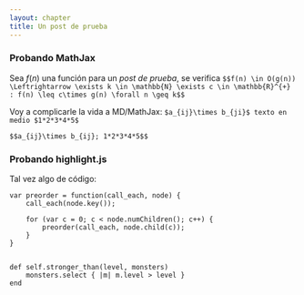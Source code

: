 ```yaml
---
layout: chapter
title: Un post de prueba
---
```


### Probando MathJax

Sea $f(n)$ una función para un *post de prueba*, se verifica `$$f(n) \in O(g(n)) \Leftrightarrow \exists k \in \mathbb{N} \exists c \in \mathbb{R}^{+} : f(n) \leq c\times g(n) \forall n \geq k$$`

Voy a complicarle la vida a MD/MathJax: `$a_{ij}\times b_{ji}$ texto en medio $1*2*3*4*5$`

`$$a_{ij}\times b_{ij}; 1*2*3*4*5$$`

### Probando highlight.js

Tal vez algo de código:

    var preorder = function(call_each, node) {
        call_each(node.key());

        for (var c = 0; c < node.numChildren(); c++) {
            preorder(call_each, node.child(c));
        }
    }


    def self.stronger_than(level, monsters)
        monsters.select { |m| m.level > level }
    end